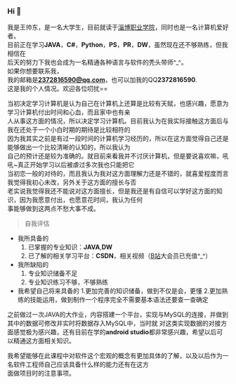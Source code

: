 ### Hi 👋
我是王帅东，是一名大学生，目前就读于[淄博职业学院](https://www.zbvc.edu.cn/)，同时也是一名计算机爱好者。  
目前正在学习**JAVA**，**C#**，**Python**，**PS**，**PR**，**DW**，虽然现在还不够熟练，但我相信在  
后天的努力下我也会成为一名精通各种语言与软件的秃头带师^_^。  
如果你想要联系我，  
我的邮箱是**2372816590@qq.com**，也可以加我的QQ**2372816590**.  
这是我的个人情况。欢迎各位叨扰==  
  
  
  
  
当初决定学习计算机是认为自己在计算机上还算是比较有天赋，也感兴趣，愿意为学习计算机付出时间和心血，而且家中也有亲  
人从事这方面的情况，所以决定学习计算机。目前我认为在我实际接触这方面后与我在还处于一个小白时期的期待是比较相符的  
因为我其实之前是有过一段时间的计算机学习经历的，所以在这方面觉得自己还是能够做出一个比较清晰的认知的，所以我认为  
自己的预计还是较为准确的。就目前来看我并不讨厌计算机，但是要说喜欢嘛，吼吼~真正开始学习以后被虐过多次我也只能把它  
当初恋一般的对待的，而且我认为我对这方面理解力还是不错的，就喜爱程度而言我觉得我初心未改，另外关于这方面的擅长与否  
老实说我觉得我还不能说对这方面擅长，但是我还是有自信可以学好这方面的知识，因为我愿意付出，也愿意花时间，我认为任何  
事能够做到这两点不愁大事不成。  
  
>自我评估
- 我所具备的
  1. 已掌握的专业知识：**JAVA**,**DW**
  2. 已了解的相关学习平台：**CSDN**，相关视频（[B站](https://www.bilibili.com/)大会员已充值^_^）
- 我所缺陷的
  1. 专业知识储备不足
  2. 专业知识练习不够，不够熟练
- 我希望自己将来具备的
  1.更加完善的知识储备，做到不仅是会，更懂
  2.更加熟练的技能运用，做到制作一个程序完全不需要基本语法还要查一查确定
  
之前做过一次JAVA的大作业，内容搭建一个平台，实现与MySQL的连接，并做到其中的数据可修改并实时将数据存入MySQL中，当时就
对这类实现数据的对接方面感觉极为感兴趣，还有目前在学的**android studio**都非常感兴趣，希望以后可以精通这方面相关知识。
  
我希望能够在此课程中对软件这个宏观的概念有更加具体的了解，以及以后作为一名软件工程师自己应该具备什么样的能力还有在这方  
面做项目时的注意事项。
<!--
**taituranle/taituranle** is a ✨ _special_ ✨ repository because its `README.md` (this file) appears on your GitHub profile.

Here are some ideas to get you started:

- 🔭 
- 🌱 I’m currently learning ...
- 👯 I’m looking to collaborate on ...
- 🤔 I’m looking for help with ...
- 💬 Ask me about ...
- 📫 How to reach me: ...
- 😄 Pronouns: ...
- ⚡ Fun fact: ...
-->
